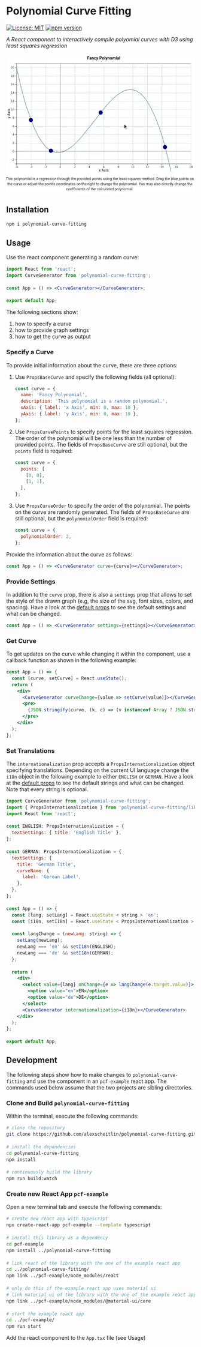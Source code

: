 # Polynomial Curve Fitting

[![License: MIT](https://img.shields.io/badge/License-MIT-blue.svg)](https://opensource.org/licenses/MIT)
[![npm version](https://img.shields.io/npm/v/polynomial-curve-fitting.svg?style=flat)](https://www.npmjs.com/package/polynomial-curve-fitting)

_A React component to interactively compile polyomial curves with D3 using least squares regression_

![Preview](./assets/preview.gif)

## Installation

```bash
npm i polynomial-curve-fitting
```

## Usage

Use the react component generating a random curve:

```jsx
import React from 'react';
import CurveGenerator from 'polynomial-curve-fitting';

const App = () => <CurveGenerator></CurveGenerator>;

export default App;
```

The following sections show:

1. how to specify a curve
2. how to provide graph settings
3. how to get the curve as output

### Specify a Curve

To provide initial information about the curve, there are three options:

1. Use `PropsBaseCurve` and specify the following fields (all optional):

   ```javascript
   const curve = {
     name: 'Fancy Polynomial',
     description: 'This polynomial is a random polynomial.',
     xAxis: { label: 'x Axis', min: 0, max: 10 },
     yAxis: { label: 'y Axis', min: 0, max: 10 },
   };
   ```

2. Use `PropsCurvePoints` to specify points for the least squares regression. The order of the polynomial will be one less than the number of provided points. The fields of `PropsBaseCurve` are still optional, but the `points` field is required:

   ```javascript
   const curve = {
     points: [
       [0, 0],
       [1, 1],
     ],
   };
   ```

3. Use `PropsCurveOrder` to specify the order of the polynomial. The points on the curve are randomly generated. The fields of `PropsBaseCurve` are still optional, but the `polynomialOrder` field is required:

   ```javascript
   const curve = {
     polynomialOrder: 2,
   };
   ```

Provide the information about the curve as follows:

```jsx
const App = () => <CurveGenerator curve={curve}></CurveGenerator>;
```

### Provide Settings

In addition to the `curve` prop, there is also a `settings` prop that allows to set the style of the drawn graph (e.g, the size of the svg, font sizes, colors, and spacing). Have a look at the [default props](./src/default-props.ts) to see the default settings and what can be changed.

```jsx
const App = () => <CurveGenerator settings={settings}></CurveGenerator>;
```

### Get Curve

To get updates on the curve while changing it within the component, use a callback function as shown in the following example:

```jsx
const App = () => {
  const [curve, setCurve] = React.useState();
  return (
    <div>
      <CurveGenerator curveChange={value => setCurve(value)}></CurveGenerator>
      <pre>
        {JSON.stringify(curve, (k, c) => (v instanceof Array ? JSON.stringify(v, null) : v), 3)}
      </pre>
    </div>
  );
};
```

### Set Translations

The `internationalization` prop accepts a `PropsInternationalization` object specifying translations. Depending on the current UI language change the `i18n` object in the following example to either `ENGLISH` or `GERMAN`. Have a look at the [default props](./src/default-props.ts) to see the default strings and what can be changed. Note that every string is optional.

```jsx
import CurveGenerator from 'polynomial-curve-fitting';
import { PropsInternationalization } from 'polynomial-curve-fitting/lib/types';
import React from 'react';

const ENGLISH: PropsInternationalization = {
  textSettings: { title: 'English Title' },
};

const GERMAN: PropsInternationalization = {
  textSettings: {
    title: 'German Title',
    curveName: {
      label: 'German Label',
    },
  },
};

const App = () => {
  const [lang, setLang] = React.useState < string > 'en';
  const [i18n, setI18n] = React.useState < PropsInternationalization > ENGLISH;

  const langChange = (newLang: string) => {
    setLang(newLang);
    newLang === 'en' && setI18n(ENGLISH);
    newLang === 'de' && setI18n(GERMAN);
  };

  return (
    <div>
      <select value={lang} onChange={e => langChange(e.target.value)}>
        <option value="en">EN</option>
        <option value="de">DE</option>
      </select>
      <CurveGenerator internationalization={i18n}></CurveGenerator>
    </div>
  );
};

export default App;
```

## Development

The following steps show how to make changes to `polynomial-curve-fitting` and use the component in an `pcf-example` react app. The commands used below assume that the two projects are sibling directories.

### Clone and Build `polynomial-curve-fitting`

Within the terminal, execute the following commands:

```bash
# clone the repository
git clone https://github.com/alexscheitlin/polynomial-curve-fitting.git

# install the dependencies
cd polynomial-curve-fitting
npm install

# continuously build the library
npm run build:watch
```

### Create new React App `pcf-example`

Open a new terminal tab and execute the following commands:

```bash
# create new react app with typescript
npx create-react-app pcf-example --template typescript

# install this library as a dependency
cd pcf-example
npm install ../polynomial-curve-fitting

# link react of the library with the one of the example react app
cd ../polynomial-curve-fitting/
npm link ../pcf-example/node_modules/react

# only do this if the example react app uses material ui
# link material ui of the library with the one of the example react app
npm link ../pcf-example/node_modules/@material-ui/core

# start the example react app
cd ../pcf-example/
npm run start
```

Add the react component to the `App.tsx` file (see Usage)
